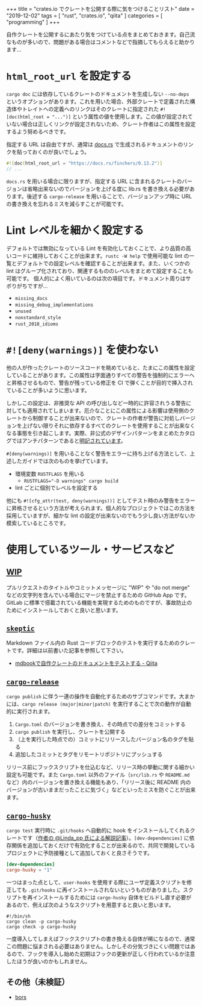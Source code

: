 +++
title = "crates.io でクレートを公開する際に気をつけることリスト"
date = "2019-12-02"
tags = [ "rust", "crates.io", "qiita" ]
categories = [ "programming" ]
+++

自作クレートを公開するにあたり気をつけている点をまとめておきます。自己流なものが多いので、問題がある場合はコメントなどで指摘してもらえると助かります…

<!-- more -->

# `html_root_url` を設定する

`cargo doc` には依存しているクレートのドキュメントを生成しない `--no-deps` というオプションがあります。これを用いた場合、外部クレートで定義された構造体やトレイトへの定義へのリンクはそのクレートに指定された `#![doc(html_root = "...")]` という属性の値を使用します。この値が設定されていない場合は正しくリンクが設定されないため、クレート作者はこの属性を設定するよう努めるべきです。

指定する URL は自由ですが、通常は [docs.rs](https://docs.rs) で生成されるドキュメントのリンクを貼っておくのが良いでしょう。

```rust src/lib.rs
#![doc(html_root_url = "https://docs.rs/finchers/0.13.2")]
// ...
```

`docs.rs` を用いる場合に限りますが、指定する URL に含まれるクレートのバージョンは省略出来ないのでバージョンを上げる度に lib.rs を書き換える必要があります。後述する `cargo-release` を用いることで、バージョンアップ時に URL の書き換えを忘れるミスを減らすことが可能です。

# Lint レベルを細かく設定する

デフォルトでは無効になっている Lint を有効化しておくことで、より品質の高いコードに維持しておくことが出来ます。`rustc -W help` で使用可能な lint の一覧とデフォルトでの設定レベルを確認することが出来ます。また、いくつかの lint はグループ化されており、関連するもののレベルをまとめて設定することも可能です。
個人的によく用いているのは次の項目です。ドキュメント周りはサボりがちですが…

* `missing_docs`
* `missing_debug_implementations`
* `unused`
* `nonstandard_style`
* `rust_2018_idioms`

# `#![deny(warnings)]` を使わない

他の人が作ったクレートのソースコードを眺めていると、たまにこの属性を設定していることがあります。この属性は字面通りすべての警告を強制的にエラーへと昇格させるもので、警告が残っている修正を CI で弾くことが目的で挿入されていることが多いように思います。

しかしこの設定は、非推奨な API の呼び出しなど一時的に許容されうる警告に対しても適用されてしまいます。厄介なことにこの属性による影響は使用側のクレートから制御することが出来ないので、クレートの作者が警告に対処しバージョンを上げない限りそれに依存するすべてのクレートを使用することが出来なくなる事態を引き起こします。実際、非公式のデザインパターンをまとめたカタログではアンチパターンであると[明記されています](https://github.com/rust-unofficial/patterns/blob/master/anti_patterns/deny-warnings.md)。

`#[deny(warnings)]` を用いることなく警告をエラーに持ち上げる方法として、上述したガイドでは次のものを挙げています。

* 環境変数 `RUSTFLAGS` を用いる
  - `RUSTFLAGS="-D warnings" cargo build`
* lint ごとに個別でレベルを設定する

他にも `#![cfg_attr(test, deny(warnings))]` としてテスト時のみ警告をエラーに昇格させるという方法が考えられます。個人的なプロジェクトではこの方法を採用していますが、細かな lint の設定が出来ないのでもう少し良い方法がないか模索しているところです。

# 使用しているツール・サービスなど

## [WIP]
プルリクエストのタイトルやコミットメッセージに "WIP" や "do not merge" などの文字列を含んでいる場合にマージを禁止するための GitHub App です。GitLab に標準で搭載されている機能を実現するためのものですが、事故防止のためにインストールしておくと良いと思います。

## [`skeptic`]

Markdown ファイル内の Rust コードブロックのテストを実行するためのクレートです。詳細は以前書いた記事を参照して下さい。

* [mdbookで自作クレートのドキュメントをテストする - Qiita](https://qiita.com/ubnt_intrepid/items/134d8a03cdaa25225cd5)

## [`cargo-release`]

`cargo publish` に伴う一連の操作を自動化するためのサブコマンドです。大まかには、`cargo release (major|minor|patch)` を実行することで次の動作が自動的に実行されます。

1. `Cargo.toml` のバージョンを書き換え、その時点での差分をコミットする
2. `cargo publish` を実行し、クレートを公開する
3. （上を実行した時点での）コミットにリリースしたバージョン名のタグを貼る
4. 追加したコミットとタグをリモートリポジトリにプッシュする

リリース前にフックスクリプトを仕込むなど、リリース時の挙動に関する細かい設定も可能です。また `Cargo.toml` 以外のファイル（`src/lib.rs` や `README.md` など）内のバージョンを置き換える機能もあり、「リリース後に README 内のバージョンが古いままだったことに気づく」などといったミスを防ぐことが出来ます。

## [`cargo-husky`]

`cargo test` 実行時に `.git/hooks` へ自動的に hook をインストールしてくれるクレートです（[作者の @Linda_pp 氏による解説記事](https://rhysd.hatenablog.com/entry/2018/10/08/205041)）。`[dev-dependencies]` に依存関係を追加しておくだけで有効化することが出来るので、共同で開発しているプロジェクトに予防接種として追加しておくと良さそうです。

```toml Cargo.toml
[dev-dependencies]
cargo-husky = "1"
```

一つはまった点として、`user-hooks` を使用する際にユーザ定義スクリプトを修正しても `.git/hooks` に再インストールされないというものがありました。スクリプトを再インストールするためには `cargo-husky` 自体をビルドし直す必要があるので、例えば次のようなスクリプトを用意すると良いと思います。

```shell-session 
#!/bin/sh
cargo clean -p cargo-husky
cargo check -p cargo-husky
```

一度導入してしまえばフックスクリプトの書き換える自体が稀になるので、通常この問題に悩まされる必要はありません。しかしその分気づきにくい問題ではあるので、フックを導入し始めた初期はフックの更新が正しく行われているか注意したほうが良いのかもしれません。

## その他（未検証）
* [bors]

<!-- Links -->

[WIP]: https://github.com/apps/wip
[`skeptic`]: https://crates.io/crates/skeptic
[`cargo-release`]: https://crates.io/crates/cargo-release
[`cargo-husky`]: https://crates.io/crates/cargo-husky
[bors]: https://github.com/bors-ng/bors-ng

